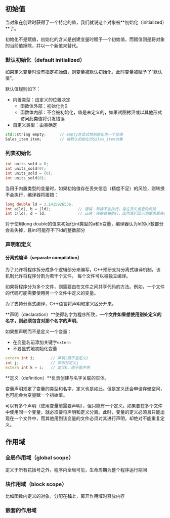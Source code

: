 ## 初始值

当对象在创建时获得了一个特定的值，我们就说这个对象被**初始化（initialized）**了。

初始化不是赋值，初始化的含义是创建变量时赋予一个初始值，而赋值则是将对象的当前值擦除，并以一个新值来替代。

### 默认初始化（default initialized）

如果定义变量时没有指定初始值，则变量被默认初始化，此时变量被赋予了“默认值”。

默认值规则如下：

-   内置类型：由定义的位置决定
    -   函数体外部：初始化为0
    -   函数体内部：不会被初始化，值是未定义的，如果试图拷贝或以其他形式访问此类值将引发错误
-   自定义类型：由类确定

``` c++
std::string empty;		// empty非显式地初始化为一个空串
Sales_item item;		// 被默认初始化的Sales_item对象
```

### 列表初始化

``` c++
int units_sold = 0;
int units_sold(0);
int units_sold = {0};
int units_sold{0};
```

 当用于内置类型的变量时，如果初始值存在丢失信息（精度不足）的风险，则转换不会执行，编译器将报错：

``` c++
long double ld = 3.1415926536;
int a{ld}, b = {ld};			// 错误：转换不会执行，存在丢失信息的风险
int c(ld), d = ld;				// 正确：转换会被执行，因为我们显示地要求丢失部分值
```

对于使用long double的值来初始化int类型的a和b变量，编译器认为ld的小数部分会丢失掉，且int可能存不下ld的整数部分

### 声明和定义

#### 分离式编译（separate compilation）

为了允许将程序拆分成多个逻辑部分来编写，C++预研支持分离式编译机制，该机制允许将程序分割为若干个文件， 每个文件可以被独立编译。

如果将程序分为多个文件，则需要由在文件之间共享代码的方法。例如，一个文件的代码可能需要使用另一个文件中定义的变量。

为了支持分离式编译，C++语言将声明和定义区分开来。

**声明（declaration）**使得名字为程序所致，**一个文件如果想使用别处定义的名字，则必须包含对那个名字的声明**。

如果想声明而不是定义一个变量：

-   在变量名前添加关键字`extern`
-   不要显式地初始化变量

``` c++
extern int i;		// 声明i而不是定义i
int j;				// 声明并定义j
extern int k = 1;	// 定义k，而不是声明
```

**定义（definition）**负责创建与名字关联的实体。

变量声明规定了变量的类型和名字，定义也是如此。但是定义还会申请存储空间，也可能会为变量赋一个初始值。

可以有多个声明（使用变量前需要声明），但只能有一个定义。如果要在多个文件中使用同一个变量，就必须要将声明和定义分离。此时，变量的定义必须且只能出现在一个文件中，而其他用到该变量的文件必须对其进行声明，却绝对不能重复定义。

## 作用域

### 全局作用域（global scope）

定义于所有花括号之外，程序内全局可见，生命周期为整个程序运行期间

### 块作用域（block scope）

比如函数内定义的对象，分配在**栈**上，离开作用域时释放内存

### 嵌套的作用域

